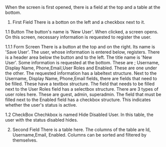 
When the screen is first opened, there is a field at the top and a table at the bottom.
1. First Field
There is a botton on the left and a checkbox next to it.

1.1 Button
The button's name is 'New User'. When clicked, a screen opens. On this screen, necessary information is requested to register the user.

1.1.1 Form Screen
There is a button at the top and on the right. Its name is 'Save User'. The user, whose information is entered below, registers.
There is a header area below the button and to the left. The title name is 'New User'.
Some information is requested at the bottom. These are ; Username, Display Name, Phone,Email,User Roles and Enabled.
These are one under the other. The requested information has a labeltext structure.
Next to the Username, Display Name, Phone,Email fields, there are fields that need to be filled. These have a textbox structure. 
The field that needs to be filled next to the User Roles field has a selectbox structure. There are 3 types of user roles here.
These are guest, admin, superadmin.
The field that must be filled next to the Enabled field has a checkbox structure. This indicates whether the user's status is active.

1.2 CheckBox
Chechkbox is named Hide Disabled User. In this table, the user with the status disabled hides.

2. Second Field
There is a table here. The columns of the table are Id, Username,Email, Enabled.
Columns can be sorted and filtered by themselves.